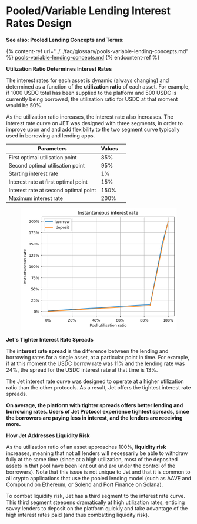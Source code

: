 # Pooled/Variable Lending Interest Rates Design

**See also: Pooled Lending Concepts and Terms:**

{% content-ref url="../../faq/glossary/pools-variable-lending-concepts.md" %}
[pools-variable-lending-concepts.md](../../faq/glossary/pools-variable-lending-concepts.md)
{% endcontent-ref %}

**Utilization Ratio Determines Interest Rates**

The interest rates for each asset is dynamic (always changing) and determined as a function of the **utilization ratio** of each asset. For example, if 1000 USDC total has been supplied to the platform and 500 USDC is currently being borrowed, the utilization ratio for USDC at that moment would be 50%.

As the utilization ratio increases, the interest rate also increases. The interest rate curve on JET was designed with three segments, in order to improve upon and and add flexibility to the two segment curve typically used in borrowing and lending apps.

<table><thead><tr><th>Parameters</th><th>Values</th><th data-hidden></th></tr></thead><tbody><tr><td>First optimal utilisation point</td><td>85%</td><td></td></tr><tr><td>Second optimal utilisation point</td><td>95%</td><td></td></tr><tr><td>Starting interest rate</td><td>1%</td><td></td></tr><tr><td>Interest rate at first optimal point</td><td>15%</td><td></td></tr><tr><td>Interest rate at second optimal point</td><td>150%</td><td></td></tr><tr><td>Maximum interest rate</td><td>200%</td><td></td></tr></tbody></table>

<figure><img src="../../.gitbook/assets/image (7) (1).png" alt=""><figcaption></figcaption></figure>

**Jet's Tighter Interest Rate Spreads**&#x20;

The **interest rate spread** is the difference between the lending and borrowing rates for a single asset, at a particular point in time. For example, if at this moment the USDC borrow rate was 11% and the lending rate was 24%, the spread for the USDC interest rate at that time is 13%.

The Jet interest rate curve was designed to operate at a higher utilization ratio than the other protocols. As a result, Jet offers the tightest interest rate spreads.

**On average, the platform with tighter spreads offers better lending and borrowing rates. Users of Jet Protocol experience tightest spreads, since the borrowers are paying less in interest, and the lenders are receiving more.**



**How Jet Addresses Liquidity Risk**

As the utilization ratio of an asset approaches 100%, **liquidity risk** increases, meaning that not all lenders will necessarily be able to withdraw fully at the same time (since at a high utilization, most of the deposited assets in that pool have been lent out and are under the control of the borrowers). Note that this issue is not unique to Jet and that it is common to all crypto applications that use the pooled lending model (such as AAVE and Compound on Ethereum, or Solend and Port Finance on Solana).&#x20;

To combat liquidity risk, Jet has a third segment to the interest rate curve. This third segment steepens dramatically at high utilization rates, enticing savvy lenders to deposit on the platform quickly and take advantage of the high interest rates paid (and thus combatting liquidity risk).
